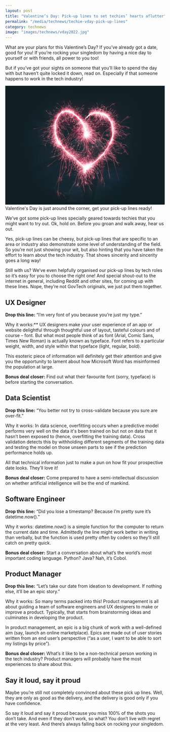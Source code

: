 ```yaml
---
layout: post
title: "Valentine’s Day: Pick-up lines to set techies’ hearts aflutter"
permalink: "/media/technews/techie-vday-pick-up-lines"
category: technews
image: "images/technews/vday2022.jpg"
---
```


What are your plans for this Valentine’s Day? If you’ve already got a date, good for you! If you’re rocking your singledom by having a nice day to yourself or with friends, all power to you too!

But if you’ve got your sights on someone that you’ll like to spend the day with but haven’t quite locked it down, read on. Especially if that someone happens to work in the tech industry!

![vday2022!](/images/technews/vday2022.jpg)Valentine's Day is just around the corner, get your pick-up lines ready!

We’ve got some pick-up lines specially geared towards techies that you might want to try out. Ok, hold on. Before you groan and walk away, hear us out. 

Yes, pick-up lines can be cheesy, but pick-up lines that are specific to an area or industry also demonstrate some level of understanding of the field. So you’re not just showing your wit, but also hinting that you have taken the effort to learn about the tech industry. That shows sincerity and sincerity goes a long way! 

Still with us? We’ve even helpfully organised our pick-up lines by tech roles so it’s easy for you to choose the right one! And special shout-out to the internet in general, including Reddit and other sites, for coming up with these lines. Nope, they’re not GovTech originals, we just put them together. 

## UX Designer

**Drop this line:** “I’m very font of you because you’re just my type.”

Why it works:** UX designers make your user experience of an app or website delightful through thoughtful use of layout, tasteful colours and of course – font. But what most people think of as font (Arial, Comic Sans, Times New Roman) is actually known as typeface. Font refers to a particular weight, width, and style within that typeface (light, regular, bold). 

This esoteric piece of information will definitely get their attention and give you the opportunity to lament about how Microsoft Word has misinformed the population at large. 

**Bonus deal closer:** Find out what their favourite font (sorry, typeface) is before starting the conversation. 

## Data Scientist
**Drop this line:** “You better not try to cross-validate because you sure are over-fit.”

Why it works: In data science, overfitting occurs when a predictive model performs very well on the data it's been trained on but not on data that it hasn’t been exposed to (hence, overfitting the training data). Cross validation detects this by withholding different segments of the training data and testing the model on those unseen parts to see if the prediction performance holds up. 

All that technical information just to make a pun on how fit your prospective date looks. They’ll love it! 

**Bonus deal closer:** Come prepared to have a semi-intellectual discussion on whether artificial intelligence will be the end of mankind. 

## Software Engineer

**Drop this line:** “Did you lose a timestamp? Because I’m pretty sure it’s datetime.now().”

Why it works: datetime.now() is a simple function for the computer to return the current date and time. Admittedly the line might work better in writing than verbally, but the function is used pretty often by coders so they’ll still catch on pretty quick.  

**Bonus deal closer:** Start a conversation about what’s the world’s most important coding language. Python? Java? Nah, it’s Cobol. 

## Product Manager

**Drop this line:** “Let’s take our date from ideation to development. If nothing else, it’ll be an epic story.”

Why it works: So many terms packed into this! Product management is all about guiding a team of software engineers and UX designers to make or improve a product. Typically, that starts from brainstorming ideas and culminates in developing the product. 

In product management, an epic is a big chunk of work with a well-defined aim (say, launch an online marketplace). Epics are made out of user stories written from an end user’s perspective (“as a user, I want to be able to sort my listings by price”). 

**Bonus deal closer:** What’s it like to be a non-technical person working in the tech industry? Product managers will probably have the most experiences to share about this. 

## Say it loud, say it proud

Maybe you’re still not completely convinced about these pick up lines. Well, they are only as good as the delivery, and the delivery is good only if you have confidence. 

So say it loud and say it proud because you miss 100% of the shots you don’t take. And even if they don’t work, so what? You don’t live with regret at the very least. And there’s always falling back on rocking your singledom.  

